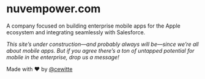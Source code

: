# nuvempower.com

A company focused on building enterprise mobile apps for the Apple ecosystem and integrating seamlessly with Salesforce.

_This site’s under construction—and probably always will be—since we’re all about mobile apps. But if you agree there’s a ton of untapped potential for mobile in the enterprise, drop us a message!_

Made with :heart: by [@cewitte](https://linkedin.com/in/cewitte)
